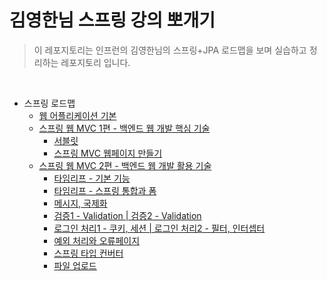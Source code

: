 # 김영한님 스프링 강의 뽀개기

> 이 레포지토리는 인프런의 김영한님의 스프링+JPA 로드맵을 보며 실습하고 정리하는 레포지토리 입니다.

<br/>

- 스프링 로드맵
  - [웹 어플리케이션 기본](./core)
  - [스프링 웹 MVC 1편 - 백엔드 웹 개발 핵심 기술](springmvcV1/springmvc)
    - [서블릿](springmvcV1/servlet)     
    - [스프링 MVC 웹페이지 만들기](springmvcV1/item-service)
  - [스프링 웹 MVC 2편 - 백엔드 웹 개발 활용 기술](./springmvcV2)
    - [타임리프 - 기본 기능](springmvcV2/thymeleaf-basic)
    - [타임리프 - 스프링 통합과 폼](springmvcV2/form)
    - [메시지, 국제화](springmvcV2/message)
    - [검증1 - Validation | 검증2 - Validation](springmvcV2/validation)
    - [로그인 처리1 - 쿠키, 세션 | 로그인 처리2 - 필터, 인터셉터](springmvcV2/login)
    - [예외 처리와 오류페이지](springmvcV2/exception)
    - [스프링 타입 컨버터](/springmvcV2/typeconverter)
    - [파일 업로드](/springmvcV2/upload)